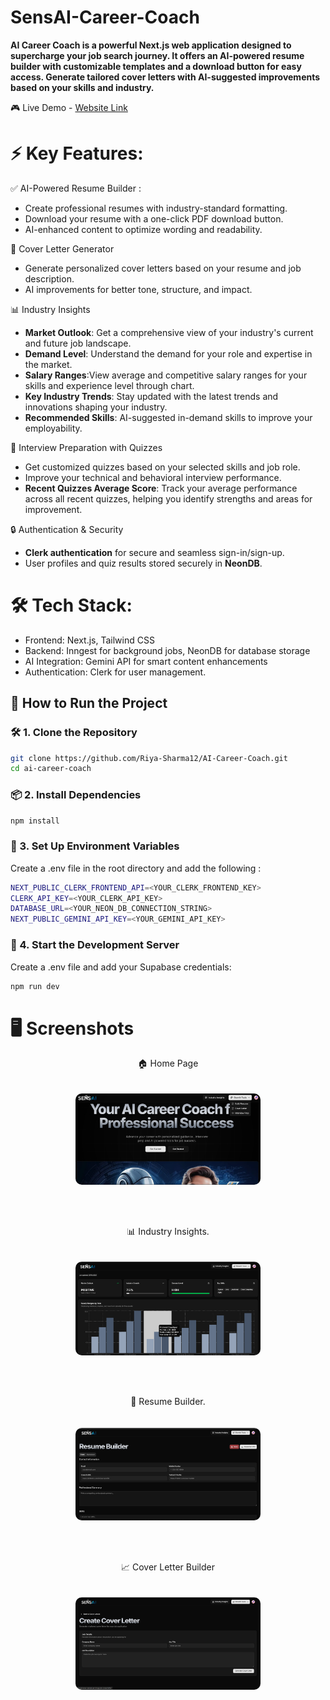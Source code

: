 # SensAI-Career-Coach

**AI Career Coach is a powerful Next.js web application designed to supercharge your job search journey. It offers an AI-powered resume builder with customizable templates and a download button for easy access. Generate tailored cover letters with AI-suggested improvements based on your skills and industry.**

🎮 Live Demo - [Website Link](https://career-sensai.vercel.app/)

# ⚡️ Key Features:

✅ AI-Powered Resume Builder : 
- Create professional resumes with industry-standard formatting. 
- Download your resume with a one-click PDF download button.  
- AI-enhanced content to optimize wording and readability.  

📝 Cover Letter Generator
- Generate personalized cover letters based on your resume and job 
  description.
- AI improvements for better tone, structure, and impact.  
  
📊 Industry Insights
- **Market Outlook**: Get a comprehensive view of your industry's current 
and future job landscape.
- **Demand Level**: Understand the demand for your role and expertise in the market.  
- **Salary Ranges**:View average and competitive salary ranges for your skills and experience level through chart.
- **Key Industry Trends**: Stay updated with the latest trends and innovations shaping your industry.
- **Recommended Skills**: AI-suggested in-demand skills to improve your employability. 

🎯 Interview Preparation with Quizzes
- Get customized quizzes based on your selected skills and job role.
- Improve your technical and behavioral interview performance.
- **Recent Quizzes Average Score**: Track your average performance across all recent quizzes, helping you identify strengths and areas for improvement.

🔒 Authentication & Security
- **Clerk authentication** for secure and seamless sign-in/sign-up.
- User profiles and quiz results stored securely in **NeonDB**.

 # 🛠️ Tech Stack:
 - Frontend: Next.js, Tailwind CSS
 - Backend: Inngest for background jobs, NeonDB for database storage
 - AI Integration: Gemini API for smart content enhancements
 - Authentication: Clerk for user management.

##  🚀 How to Run the Project

### 🛠️ 1. Clone the Repository
```bash
git clone https://github.com/Riya-Sharma12/AI-Career-Coach.git
cd ai-career-coach
```
### 📦 2. Install Dependencies
```bash
npm install
```
### 🔑 3.  Set Up Environment Variables
Create a .env file in the root directory and add the following : 
```bash
NEXT_PUBLIC_CLERK_FRONTEND_API=<YOUR_CLERK_FRONTEND_KEY>
CLERK_API_KEY=<YOUR_CLERK_API_KEY>
DATABASE_URL=<YOUR_NEON_DB_CONNECTION_STRING>
NEXT_PUBLIC_GEMINI_API_KEY=<YOUR_GEMINI_API_KEY> 
```
### 🚀 4.  Start the Development Server
Create a .env file and add your Supabase credentials:
```bash
npm run dev 
```

# 🖥️ Screenshots

<div align="center">
  <figure>
     <figcaption>🏠 Home Page </figcaption>
    <br>
     <br>
    <img src="./public/home.png" alt="Home Page" width="70%" style="border-radius: 10px;"/>
  </figure>
<br>
 <br>
  <figure>
   <figcaption>📊 Industry Insights.</figcaption>
     <br>
       <br>
    <img src="./public/industryInsights.png" alt="insights" width="70%" style="border-radius: 10px;"/>
  </figure>
 <br>
 <br>
 
  <figure>
       <figcaption>📝 Resume Builder.</figcaption>
     <br>
    <br>
    <img src="./public/resume.png" alt="resume" width="70%" style="border-radius: 10px;"/>
  </figure>
 
   <br>
 <br>
  <figure>
          <figcaption>📈 Cover Letter Builder </figcaption>
       <br>
 <br>
    <img src="./public/coverLetter.png" alt="cover" width="70%" style="border-radius: 10px;"/>
  </figure>

</div>





